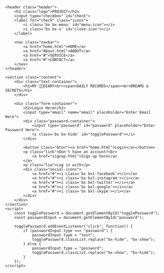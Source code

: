 <!DOCTYPE html>
<html lang="en">
<head>
    <meta charset="UTF-8">
    <meta name="viewport" content="width=device-width, initial-scale=1.0">
    <title>PROJECT K</title>
    <link rel="stylesheet" href="style2.css">
    <link href='https://unpkg.com/boxicons@2.1.4/css/boxicons.min.css' rel='stylesheet'>
    <link rel="preconnect" href="https://fonts.googleapis.com">
    <link rel="preconnect" href="https://fonts.gstatic.com" crossorigin>
    <link href="https://fonts.googleapis.com/css2?family=Playwrite+IN:wght@100..400&display=swap" rel="stylesheet">
</head>
<body>

    <header class="header">
        <h2 class="logo">PROJECT</h2>
        <input type="checkbox" id="check">
        <label for="check" class="icons">
            <i class='bx bx-menu' id="menu-icon"></i>
            <i class='bx bx-x' id="close-icon"></i>
        </label>

        <nav class="navbar">
            <a href="home.html">HOME</a>
            <a href="About.html">ABOUT</a>
            <a href="#">SERVICE</a>
            <a href="#">CONTACT</a>   
        </nav>
    </header>

    <section class="content">
        <div class="text-container">
            <h1>MY 📔🔖DIARY<br><span>DAILY RECORDS</span><br>DREAMS & SECRETS</h1>
        </div>
        
        <div class="form-container">
            <h2>Login Here</h2>
            <input type="email" name="email" placeholder="Enter Email Here">
            <div class="password-container">
                <input type="password" id="password" placeholder="Enter Password Here">
                <i class='bx bx-hide' id="togglePassword"></i>
            </div>
            
            <button class="btnn"><a href="home.html">Login</a></button>
            <p class="link">Don't have an account?<br>
                <a href="signup.html">Sign up here</a>
            </p>
            <p class="liw">Log in with</p>
            <div class="social-icons">
                <a href="#"><i class='bx bxl-facebook'></i></a>
                <a href="#"><i class='bx bxl-instagram'></i></a>
                <a href="#"><i class='bx bxl-twitter'></i></a>
                <a href="#"><i class='bx bxl-google'></i></a>
                <a href="#"><i class='bx bxl-skype'></i></a>
            </div>
        </div>
    </section>
    <script>
        const togglePassword = document.getElementById("togglePassword");
        const passwordInput = document.getElementById("password");
    
        togglePassword.addEventListener("click", function() {
            if (passwordInput.type === "password") {
                passwordInput.type = "text";
                togglePassword.classList.replace("bx-hide", "bx-show");
            } else {
                passwordInput.type = "password";
                togglePassword.classList.replace("bx-show", "bx-hide");
            }
        });
    </script>
    
</body>
</html>

